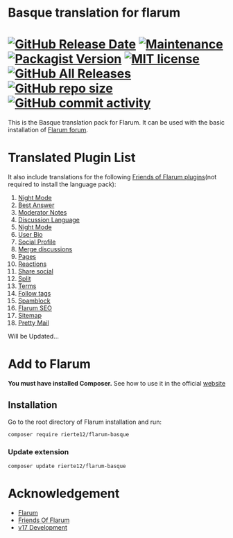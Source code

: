 # Basque translation for flarum
[![GitHub Release Date](https://img.shields.io/github/release-date/rierte12/flarum-basque)](https://github.com/rierte12/flarum-basque/releases) [![Maintenance](https://img.shields.io/maintenance/yes/2020)](https://naseinu.eus/eu/) [![Packagist Version](https://img.shields.io/packagist/v/rierte12/flarum-basque)](https://packagist.org/packages/rierte12/flarum-basque) [![MIT license](https://img.shields.io/badge/license-MIT-blue.svg)](https://github.com/rierte12/flarum-basque/blob/master/LICENSE)  [![GitHub All Releases](https://img.shields.io/github/downloads/rierte12/flarum-basque/total)](https://github.com/rierte12/flarum-basque/releases) [![GitHub repo size](https://img.shields.io/github/repo-size/rierte12/flarum-basque)](https://naseinu.eus) [![GitHub commit activity](https://img.shields.io/github/commit-activity/m/rierte12/flarum-basque)](https://github.com/rierte12/flarum-basque/commits/master)
===
This is the Basque translation pack for Flarum. It can be used with the basic installation of <a href="https://flarum.org/">Flarum forum</a>. 

# Translated Plugin List
It also include translations for the following <a href="https://github.com/FriendsOfFlarum">Friends of Flarum plugins</a>(not required to install the language pack):
<br>
  01. <a href="https://github.com/FriendsOfFlarum/nightmode">Night Mode</a>
  02. <a href="https://github.com/FriendsOfFlarum/best-answer">Best Answer</a>
  03. <a href="https://github.com/FriendsOfFlarum/moderator-notes">Moderator Notes</a>
  04. <a href="https://github.com/FriendsOfFlarum/discussion-language">Discussion Language</a>
  05. <a href="https://github.com/FriendsOfFlarum/nightmode">Night Mode</a>
  06. <a href="https://github.com/FriendsOfFlarum/user-bio">User Bio</a>
  07. <a href="https://github.com/FriendsOfFlarum/socialprofile">Social Profile</a>
  08. <a href="https://github.com/FriendsOfFlarum/merge-discussions">Merge discussions</a>
  09. <a href="https://github.com/FriendsOfFlarum/pages">Pages</a>
  10. <a href="https://github.com/FriendsOfFlarum/reactions">Reactions</a>
  11. <a href="https://github.com/FriendsOfFlarum/share-social">Share social</a>
  12. <a href="https://github.com/FriendsOfFlarum/split">Split</a>
  13. <a href="https://github.com/FriendsOfFlarum/terms">Terms</a>
  14. <a href="https://github.com/FriendsOfFlarum/follow-tags">Follow tags</a>
  15. <a href="https://github.com/FriendsOfFlarum/spamblock">Spamblock</a>
  16. <a href="https://github.com/v17development/flarum-seo">Flarum SEO</a>
  17. <a href="https://github.com/FriendsOfFlarum/sitemap">Sitemap</a>
  18. <a href="https://github.com/FriendsOfFlarum/pretty-mail">Pretty Mail</a>

  
Will be Updated...

# Add to Flarum

**You must have installed Composer.** See how to use it in the official <a href="https://getcomposer.org/">website</a>

## Installation
Go to the root directory of Flarum installation and run:
```
composer require rierte12/flarum-basque
```
### Update extension
```
composer update rierte12/flarum-basque
```

# Acknowledgement
* <a href="https://github.com/Flarum">Flarum</a>
* <a href="https://github.com/FriendsOfFlarum">Friends Of Flarum</a>
* <a href="https://github.com/v17development">v17 Development</a>
